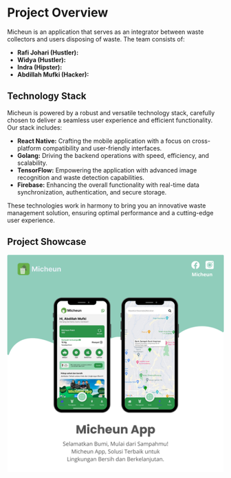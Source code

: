 # Project Overview

Micheun is an application that serves as an integrator between waste collectors and users disposing of waste. The team consists of:

- **Rafi Johari (Hustler):**
- **Widya (Hustler):**
- **Indra (Hipster):**
- **Abdillah Mufki (Hacker):**

## Technology Stack

Micheun is powered by a robust and versatile technology stack, carefully chosen to deliver a seamless user experience and efficient functionality. Our stack includes:

- **React Native:** Crafting the mobile application with a focus on cross-platform compatibility and user-friendly interfaces.
- **Golang:** Driving the backend operations with speed, efficiency, and scalability.
- **TensorFlow:** Empowering the application with advanced image recognition and waste detection capabilities.
- **Firebase:** Enhancing the overall functionality with real-time data synchronization, authentication, and secure storage.

These technologies work in harmony to bring you an innovative waste management solution, ensuring optimal performance and a cutting-edge user experience.

## Project Showcase

![Micheun App Screenshot](Images%20Project/mobileV1.png)
